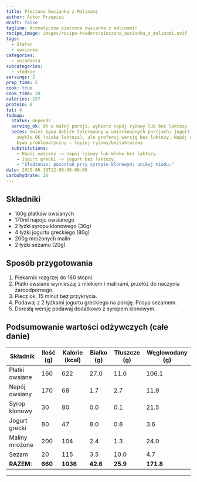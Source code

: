 ```yaml
---
title: Pieczona Owsianka z Malinami
author: Autor Przepisu
draft: false
tagline: Aromatyczna pieczona owsianka z malinami!
recipe_image: images/recipe-headers/pieczona_owsianka_z_malinami.avif
tags:
  - Stefan
  - owsianka
categories:
  - sniadania
subcategories:
  - słodkie
servings: 2
prep_time: 5
cook: true
cook_time: 20
calories: 157
protein: 6
fat: 4
fodmap:
  status: depends
  serving_ok: OK w małej porcji; wybierz napój ryżowy lub bez laktozy
  notes: Owies bywa dobrze tolerowany w umiarkowanych porcjach; jogurt grecki
    zwykle OK (niska laktoza), ale preferuj wersję bez laktozy. Napój owsiany
    bywa problematyczny – lepiej ryżowy/bezlaktozowy.
  substitutions:
    - Napój owsiany -> napój ryżowy lub mleko bez laktozy.
    - Jogurt grecki -> jogurt bez laktozy.
    - "Słodzenie: pozostań przy syropie klonowym; unikaj miodu."
date: 2025-06-19T12:00:00-00:00
carbohydrate: 26
---
```


## Składniki
- 160g płatków owsianych
- 170ml napoju owsianego
- 2 łyżki syropu klonowego (30g)
- 4 łyżki jogurtu greckiego (80g)
- 200g mrożonych malin
- 2 łyżki sezamu (20g)

## Sposób przygotowania
1. Piekarnik rozgrzej do 180 stopni.
2. Płatki owsiane wymieszaj z mlekiem i malinami, przełóż do naczynia żaroodpornego.
3. Piecz ok. 15 minut bez przykrycia.
4. Podawaj z 2 łyżkami jogurtu greckiego na porcję. Posyp sezamem.
5. Dorosłą wersję podawaj dodatkowo z syropem klonowym.

## Podsumowanie wartości odżywczych (całe danie)

| Składnik         | Ilość (g) | Kalorie (kcal) | Białko (g) | Tłuszcze (g) | Węglowodany (g) |
|------------------|-----------|---------------|------------|--------------|-----------------|
| Płatki owsiane   | 160       | 622           | 27.0       | 11.0         | 106.1           |
| Napój owsiany    | 170       | 68            | 1.7        | 2.7          | 11.9            |
| Syrop klonowy    | 30        | 80            | 0.0        | 0.1          | 21.5            |
| Jogurt grecki    | 80        | 47            | 8.0        | 0.8          | 3.6             |
| Maliny mrożone   | 200       | 104           | 2.4        | 1.3          | 24.0            |
| Sezam            | 20        | 115           | 3.5        | 10.0         | 4.7             |
| **RAZEM:**       | **660**   | **1036**      | **42.6**   | **25.9**     | **171.8**       |

---
